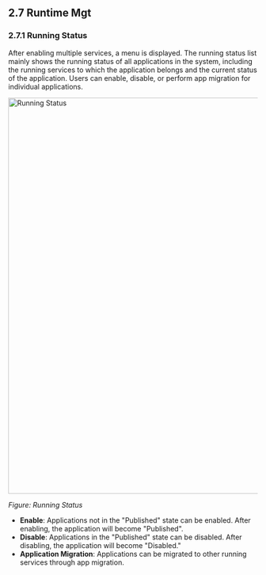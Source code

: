 ## 2.7 Runtime Mgt

### 2.7.1 Running Status

After enabling multiple services, a menu is displayed. The running status list mainly shows the running status of all applications in the system, including the running services to which the application belongs and the current status of the application. Users can enable, disable, or perform app migration for individual applications.

<div style={{ display: 'flex', justifyContent: 'center' }}>
  <img src="/img/Running Status.png" alt="Running Status" width="800" />
</div>

*Figure: Running Status*

- **Enable**: Applications not in the "Published" state can be enabled. After enabling, the application will become "Published".
- **Disable**: Applications in the "Published" state can be disabled. After disabling, the application will become "Disabled."
- **Application Migration**: Applications can be migrated to other running services through app migration.


